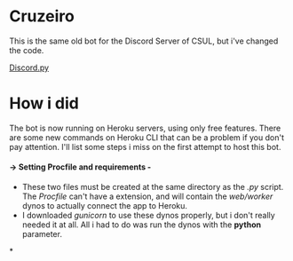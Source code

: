 # Cruzeiro

This is the same old bot for the Discord Server of CSUL, but i've changed the code. 

[Discord.py](https://discordpy.readthedocs.io/en/stable/index.html)

# How i did

The bot is now running on Heroku servers, using only free features. There are some new commands on Heroku CLI that can be a problem if you don't pay attention.
I'll list some steps i miss on the first attempt to host this bot. 

#### → Setting Procfile and requirements -

  * These two files must be created at the same directory as the *.py* script. The _Procfile_ can't have a extension, and will contain the _web/worker_ dynos to 
  actually connect the app to Heroku.
  * I downloaded _gunicorn_ to use these dynos properly, but i don't really needed it at all. All i had to do was run the dynos with the **python** parameter. 
  <p allign="center" <img src= "https://ibb.co/WVg4C84"/>
  *
